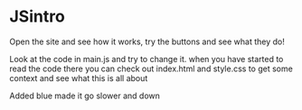 # JSintro

Open the site and see how it works, try the buttons and see what they do!

Look at the code in main.js and try to change it. when you have started to read the code there you can check out index.html and style.css to get some context and see what this is all about


Added blue
made it go slower and down